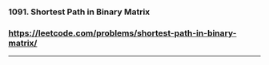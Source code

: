 ### 1091. Shortest Path in Binary Matrix
### https://leetcode.com/problems/shortest-path-in-binary-matrix/
---
